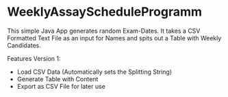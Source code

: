 # WeeklyAssayScheduleProgramm
This simple Java App generates random Exam-Dates. It takes a CSV Formatted Text File as an input for Names and spits out a Table with Weekly Candidates. 

Features Version 1:
  - Load CSV Data (Automatically sets the Splitting String)
  - Generate Table with Content
  - Export as CSV File for later use
